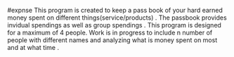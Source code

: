 #expnse
This program is created to keep a pass book of your hard earned money spent on different things(service/products) . The passbook provides invidual spendings as well as group spendings . This program is designed for a maximum of 4 people.
Work is in progress to include n number of people with different names and analyzing what is money spent on most and at what time .
